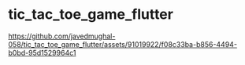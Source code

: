 # tic_tac_toe_game_flutter
https://github.com/javedmughal-058/tic_tac_toe_game_flutter/assets/91019922/f08c33ba-b856-4494-b0bd-95d1529964c1


